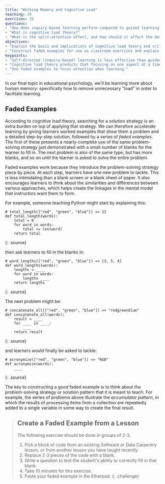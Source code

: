 ```yaml
---
title: "Working Memory and Cognitive Load"
teaching: 20
exercises: 20
questions:
- "How does inquiry-based learning perform compared to guided learning?"
- "What is cognitive load theory?"
- "What is the split-attention effect, and how should it affect the design of teaching materials?"
objectives:
- "Explain the basis and implications of cognitive load theory and critique it."
- "Construct faded examples for use as classroom exercises and explain the problem-solving strategies those examples illustrate."
keypoints:
- "Self-directed (inquiry-based) learning is less effective than guided instruction."
- "Cognitive load theory predicts that focusing on one aspect at a time improves learning."
- "Use faded examples to focus attention when learning."
---
```


In our final topic in educational psychology, we'll be learning more about human memory:
specifically how to remove unnecessary "load" in order to facilitate learning.


## Faded Examples

According to cognitive load theory,
searching for a solution strategy is an extra burden
on top of applying that strategy.
We can therefore accelerate learning
by giving learners worked examples that show them a problem and a detailed step-by-step solution,
followed by a series of *faded examples*.
The first of these presents a nearly-complete use of the same problem-solving strategy just demonstrated
with a small number of blanks for the learner to fill in.
The next problem is also of the same type,
but has more blanks,
and so on until the learner is asked to solve the entire problem.

Faded examples work because they introduce the problem-solving strategy piece by piece.
At each step,
learners have one new problem to tackle.
This is less intimidating than a blank screen or a blank sheet of paper.
It also encourages learners to think about the similarities and differences between various approaches,
which helps create the linkages in the mental model that instructors want them to form.

For example,
someone teaching Python might start by explaining this:

~~~
# total_length(["red", "green", "blue"]) => 12
def total_length(words):
    total = 0
    for word in words:
        total += len(word)
    return total
~~~
{: .source}

then ask learners to fill in the blanks in:

~~~
# word_lengths(["red", "green", "blue"]) => [3, 5, 4]
def word_lengths(words):
    lengths = ____
    for word in words:
        lengths ____
    return lengths
~~~
{: .source}

The next problem might be:

~~~
# concatenate_all(["red", "green", "blue"]) => "redgreenblue"
def concatenate_all(words):
    result = ____
    for ____ in ____:
        ____
    return result
~~~~
{: .source}

and learners would finally be asked to tackle:

~~~
# acronymize(["red", "green", "blue"]) => "RGB"
def acronymize(words):
    ____
~~~
{: .source}

The key to constructing a good faded example is to think about the problem-solving strategy
or solution pattern that it is meant to teach.
For example,
the series of problems above illustrate the *accumulator pattern*,
in which the results of processing items from a collection
are repeatedly added to a single variable in some way
to create the final result.

> ## Create a Faded Example from a Lesson
>
> The following exercise should be done in groups of 2-3.
>
> 1.  Pick a block of code from an existing Software or Data Carpentry lesson,
>     or from another lesson you have taught recently.
> 2.  Replace 2-3 pieces of the code with a blank.
> 3.  Write a question to test the student's ability to correctly fill in that blank.
> 4.  Take 10 minutes for this exercise.
> 5.  Paste your faded example in the Etherpad.
{: .challenge}

[cognitive-load-crit]: https://edtechdev.wordpress.com/2009/11/16/cognitive-load-theory-failure/
[kirschner-paper]: http://www.cogtech.usc.edu/publications/kirschner_Sweller_Clark.pdf
[memory-test]: http://cat.xula.edu/thinker/memory/working/serial
[wikipedia-cognitive-load]: https://en.wikipedia.org/wiki/Cognitive_load
[wikipedia-inquiry]: https://en.wikipedia.org/wiki/Inquiry-based_learning
[wikipedia-split-attention]: https://en.wikipedia.org/wiki/Split_attention_effect
